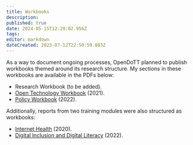 ```yaml
---
title: Workbooks
description: 
published: true
date: 2024-05-15T12:29:02.956Z
tags: 
editor: markdown
dateCreated: 2023-07-12T22:50:59.883Z
---
```


As a way to document ongoing processes, OpenDoTT planned to publish workbooks themed around its research structure. My sections in these workbooks are available in the PDFs below:

- Research Workbook (to be added).
- [Open Technology Workbook](reports/2021-Open-Technology-Workbook.pdf) (2021).
- [Policy Workbook](reports/2022-Policy-Workbook.pdf) (2022).

Additionally, reports from two training modules were also structured as workbooks:

- [Internet Health](/opendott/reports/2020-Internet-Health.pdf) (2020).
- [Digital Inclusion and Digital Literacy](/opendott/reports/2022-Digital-Inclusion-Literacy-Slides.pdf) (2022).